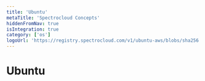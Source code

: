 ```yaml
---
title: 'Ubuntu'
metaTitle: 'Spectrocloud Concepts'
hiddenFromNav: true
isIntegration: true
category: ['os']
logoUrl: 'https://registry.spectrocloud.com/v1/ubuntu-aws/blobs/sha256:09a727f9005b79c69d8e60e12ce130880c63131315b49e7fb4cc44e53d34dc7a?type=image/png'
---
```


# Ubuntu
